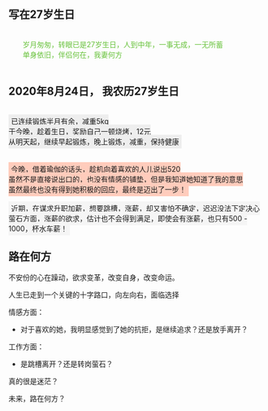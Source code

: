 <div id="metaData" createTime="2020-08-24 22:10:00" category="个人随笔" tags="诗词歌赋" title="写在27岁生日"></div>

## 写在27岁生日

<br />
<span style="color:#67C23A;">
&emsp;&emsp;岁月匆匆，转眼已是27岁生日，人到中年，一事无成，一无所蓄<br />
&emsp;&emsp;单身依旧，伴侣何在，我妻何方<br /></span>
<br />

## 2020年8月24日， 我农历27岁生日
<br />

<span style="background-color:#EEEEEE;padding: 5px">
已连续锻炼半月有余，减重5kg
<br />
于今晚，趁着生日，奖励自己一顿烧烤，12元
<br />
从明天起，继续早起锻炼，晚上锻炼，减重，保持健康
<br />
</span>

<br />
<br />

<span style="background-color:#FFCCBC;padding: 5px">
今晚，借着瑜伽的话头，趁机向着喜欢的人儿说出520
<br />
虽然不是直接说出口的，也没有情感的铺垫，但是我知道她知道了我的意思
<br />
虽然最终也没有得到她积极的回应，最终是迈出了一步！
</span>

<br />
<br />

<span style="background-color:#F5F5F5;padding: 5px">
近期，在谋求升职加薪，想要跳槽，涨薪，却又害怕不确定，迟迟没法下定决心
<br />
萤石方面，涨薪的欲求，估计也不会得到满足，即使会有涨薪，也只有500 - 1000，杯水车薪！
</span>

<br />

## 路在何方

不安份的心在躁动，欲求变革，改变自身，改变命运。

人生已走到一个关键的十字路口，向左向右，面临选择

情感方面：
    
* 对于喜欢的她，我明显感觉到了她的抗拒，是继续追求？还是放手离开？

工作方面：

* 是跳槽离开？还是转岗萤石？

真的很是迷茫？

未来，路在何方？
